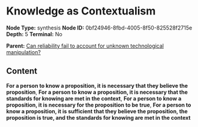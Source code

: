 # Knowledge as Contextualism

**Node Type:** synthesis
**Node ID:** 0bf24946-8fbd-4005-8f50-825528f2715e
**Depth:** 5
**Terminal:** No

**Parent:** [Can reliability fail to account for unknown technological manipulation?](can-reliability-fail-to-account-for-unknown-technological-manipulation-antithesis-8270bc15-d36a-4fa0-8dba-c900fd7f634e.md)

## Content

**For a person to know a proposition, it is necessary that they believe the proposition**, **For a person to know a proposition, it is necessary that the standards for knowing are met in the context**, **For a person to know a proposition, it is necessary for the proposition to be true**, **For a person to know a proposition, it is sufficient that they believe the proposition, the proposition is true, and the standards for knowing are met in the context**
